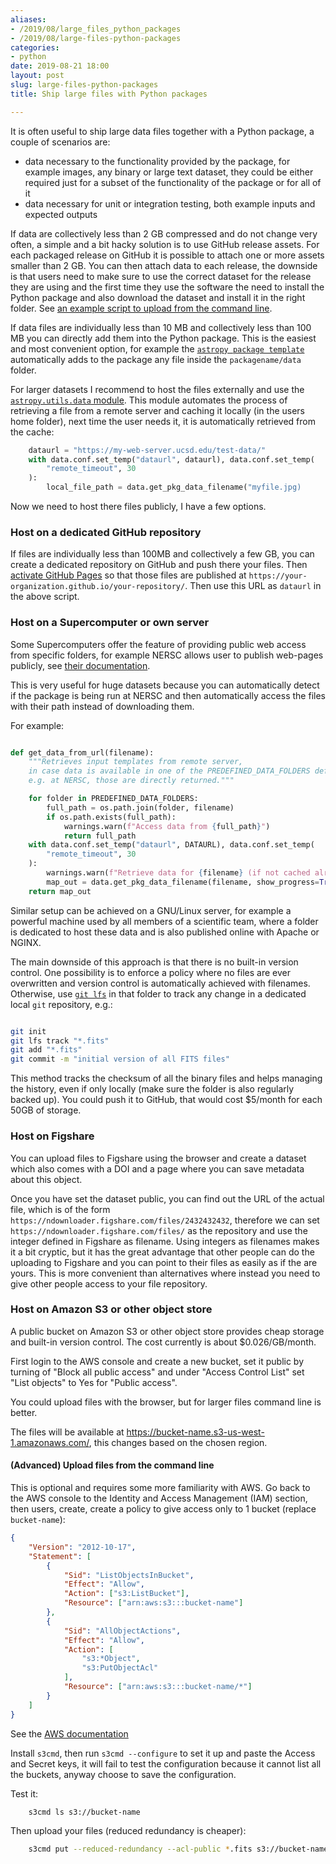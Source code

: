 ```yaml
---
aliases:
- /2019/08/large_files_python_packages
- /2019/08/large-files-python-packages
categories:
- python
date: 2019-08-21 18:00
layout: post
slug: large-files-python-packages
title: Ship large files with Python packages

---
```


It is often useful to ship large data files together with a Python package,
a couple of scenarios are:

* data necessary to the functionality provided by the package, for example images, any binary or large text dataset, they could be either required just for a subset of the functionality of the package or for all of it
* data necessary for unit or integration testing, both example inputs and expected outputs

If data are collectively less than 2 GB compressed and do not change very often, a simple and a bit hacky solution is to use GitHub release assets. For each packaged release on GitHub it is possible to attach one or more assets smaller than 2 GB. You can then attach data to each release, the downside is that users need to make sure to use the correct dataset for the release they are using and the first time they use the software the need to install the Python package and also download the dataset and install it in the right folder. See [an example script to upload from the command line](https://gist.github.com/zonca/52857f2425942725fb74595c4f8600e9).

If data files are individually less than 10 MB and collectively less than 100 MB you can directly add them into the Python package. This is the easiest and most convenient option, for example the [`astropy package template`](https://github.com/astropy/package-template) automatically adds to the package any file inside the `packagename/data` folder.

For larger datasets I recommend to host the files externally and use the [`astropy.utils.data` module](http://docs.astropy.org/en/stable/utils/#module-astropy.utils.data).
This module automates the process of retrieving a file from a remote server and caching it locally (in the users home folder), next time the user needs it, it is automatically retrieved from the cache:

```python
    dataurl = "https://my-web-server.ucsd.edu/test-data/"
    with data.conf.set_temp("dataurl", dataurl), data.conf.set_temp(
        "remote_timeout", 30
    ):
        local_file_path = data.get_pkg_data_filename("myfile.jpg)
```

Now we need to host there files publicly, I have a few options.

### Host on a dedicated GitHub repository

If files are individually less than 100MB and collectively a few GB, you can create a dedicated repository on GitHub and push there your files.
Then [activate GitHub Pages](https://help.github.com/en/articles/what-is-github-pages) so that those files are published at `https://your-organization.github.io/your-repository/`.
Then use this URL as `dataurl` in the above script.

### Host on a Supercomputer or own server

Some Supercomputers offer the feature of providing public web access from specific folders, for example NERSC allows user to publish web-pages publicly, see [their documentation](https://www.nersc.gov/users/computational-systems/pdsf/software-and-tools/hosting-webpages/).

This is very useful for huge datasets because you can automatically detect if the package is being run at NERSC and then automatically access the files with their path instead of downloading them.

For example:

```python

def get_data_from_url(filename):
    """Retrieves input templates from remote server,
    in case data is available in one of the PREDEFINED_DATA_FOLDERS defined above,
    e.g. at NERSC, those are directly returned."""

    for folder in PREDEFINED_DATA_FOLDERS:
        full_path = os.path.join(folder, filename)
        if os.path.exists(full_path):
            warnings.warn(f"Access data from {full_path}")
            return full_path
    with data.conf.set_temp("dataurl", DATAURL), data.conf.set_temp(
        "remote_timeout", 30
    ):
        warnings.warn(f"Retrieve data for {filename} (if not cached already)")
        map_out = data.get_pkg_data_filename(filename, show_progress=True)
    return map_out
```

Similar setup can be achieved on a GNU/Linux server, for example a powerful machine used by all members of a scientific team, where a folder is dedicated to host these data and is also published online with Apache or NGINX.

The main downside of this approach is that there is no built-in version control. One possibility is to enforce a policy where no files are ever overwritten and version control is automatically achieved with filenames. Otherwise, use [`git lfs`](https://git-lfs.github.com/) in that folder to track any change in a dedicated local `git` repository, e.g.:

```bash

git init
git lfs track "*.fits"
git add "*.fits"
git commit -m "initial version of all FITS files"

```

This method tracks the checksum of all the binary files and helps managing the history, even if only locally (make sure the folder is also regularly backed up). You could push it to GitHub, that would cost $5/month for each 50GB of storage.

### Host on Figshare

You can upload files to Figshare using the browser and create a dataset which also comes with a DOI and a page where you can save metadata about this object.

Once you have set the dataset public, you can find out the URL of the actual file, which is of the form `https://ndownloader.figshare.com/files/2432432432`, therefore we can set `https://ndownloader.figshare.com/files/` as the repository and use the integer defined in Figshare as filename. Using integers as filenames makes it a bit cryptic, but it has the great advantage that other people can do the uploading to Figshare and you can point to their files as easily as if the are yours. This is more convenient than alternatives where instead you need to give other people access to your file repository.

### Host on Amazon S3 or other object store

A public bucket on Amazon S3 or other object store provides cheap storage and built-in version control.
The cost currently is about $0.026/GB/month.

First login to the AWS console and create a new bucket, set it public by turning of "Block all public access" and under "Access Control List" set "List objects" to Yes for "Public access".

You could upload files with the browser, but for larger files command line is better.

The files will be available at <https://bucket-name.s3-us-west-1.amazonaws.com/>, this changes based on the chosen region.

#### (Advanced) Upload files from the command line

This is optional and requires some more familiarity with AWS.
Go back to the AWS console to the Identity and Access Management (IAM) section, then users, create, create a policy to give access only to 1 bucket (replace `bucket-name`):

```json
{
    "Version": "2012-10-17",
    "Statement": [
        {
            "Sid": "ListObjectsInBucket",
            "Effect": "Allow",
            "Action": ["s3:ListBucket"],
            "Resource": ["arn:aws:s3:::bucket-name"]
        },
        {
            "Sid": "AllObjectActions",
            "Effect": "Allow",
            "Action": [
                "s3:*Object",
                "s3:PutObjectAcl"
            ],
            "Resource": ["arn:aws:s3:::bucket-name/*"]
        }
    ]
}
```

See the [AWS documentation](https://docs.aws.amazon.com/IAM/latest/UserGuide/reference_policies_examples_s3_rw-bucket.html)

Install `s3cmd`, then run `s3cmd --configure` to set it up and paste the Access and Secret keys, it will fail to test the configuration because it cannot list all the buckets, anyway choose to save the configuration.

Test it:

```bash
    s3cmd ls s3://bucket-name
```

Then upload your files (reduced redundancy is cheaper):

```bash
    s3cmd put --reduced-redundancy --acl-public *.fits s3://bucket-name
```
